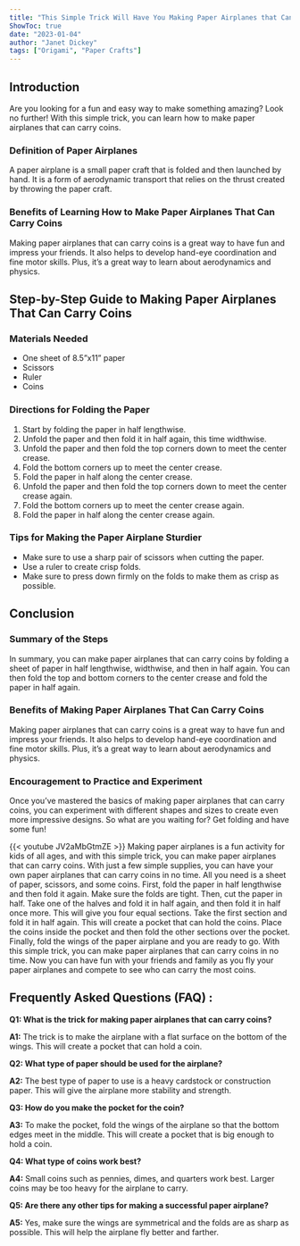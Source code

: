 ```yaml
---
title: "This Simple Trick Will Have You Making Paper Airplanes that Can Carry Coins in No Time!"
ShowToc: true 
date: "2023-01-04"
author: "Janet Dickey" 
tags: ["Origami", "Paper Crafts"]
---
```

## Introduction

Are you looking for a fun and easy way to make something amazing? Look no further! With this simple trick, you can learn how to make paper airplanes that can carry coins. 

### Definition of Paper Airplanes

A paper airplane is a small paper craft that is folded and then launched by hand. It is a form of aerodynamic transport that relies on the thrust created by throwing the paper craft. 

### Benefits of Learning How to Make Paper Airplanes That Can Carry Coins

Making paper airplanes that can carry coins is a great way to have fun and impress your friends. It also helps to develop hand-eye coordination and fine motor skills. Plus, it’s a great way to learn about aerodynamics and physics. 

## Step-by-Step Guide to Making Paper Airplanes That Can Carry Coins

### Materials Needed

- One sheet of 8.5”x11” paper 
- Scissors 
- Ruler 
- Coins 

### Directions for Folding the Paper 

1. Start by folding the paper in half lengthwise. 
2. Unfold the paper and then fold it in half again, this time widthwise. 
3. Unfold the paper and then fold the top corners down to meet the center crease. 
4. Fold the bottom corners up to meet the center crease. 
5. Fold the paper in half along the center crease. 
6. Unfold the paper and then fold the top corners down to meet the center crease again. 
7. Fold the bottom corners up to meet the center crease again. 
8. Fold the paper in half along the center crease again. 

### Tips for Making the Paper Airplane Sturdier 

- Make sure to use a sharp pair of scissors when cutting the paper. 
- Use a ruler to create crisp folds. 
- Make sure to press down firmly on the folds to make them as crisp as possible. 

## Conclusion

### Summary of the Steps 

In summary, you can make paper airplanes that can carry coins by folding a sheet of paper in half lengthwise, widthwise, and then in half again. You can then fold the top and bottom corners to the center crease and fold the paper in half again. 

### Benefits of Making Paper Airplanes That Can Carry Coins 

Making paper airplanes that can carry coins is a great way to have fun and impress your friends. It also helps to develop hand-eye coordination and fine motor skills. Plus, it’s a great way to learn about aerodynamics and physics. 

### Encouragement to Practice and Experiment 

Once you’ve mastered the basics of making paper airplanes that can carry coins, you can experiment with different shapes and sizes to create even more impressive designs. So what are you waiting for? Get folding and have some fun!

{{< youtube JV2aMbGtmZE >}} 
Making paper airplanes is a fun activity for kids of all ages, and with this simple trick, you can make paper airplanes that can carry coins. With just a few simple supplies, you can have your own paper airplanes that can carry coins in no time. All you need is a sheet of paper, scissors, and some coins. First, fold the paper in half lengthwise and then fold it again. Make sure the folds are tight. Then, cut the paper in half. Take one of the halves and fold it in half again, and then fold it in half once more. This will give you four equal sections. Take the first section and fold it in half again. This will create a pocket that can hold the coins. Place the coins inside the pocket and then fold the other sections over the pocket. Finally, fold the wings of the paper airplane and you are ready to go. With this simple trick, you can make paper airplanes that can carry coins in no time. Now you can have fun with your friends and family as you fly your paper airplanes and compete to see who can carry the most coins.

## Frequently Asked Questions (FAQ) :
**Q1: What is the trick for making paper airplanes that can carry coins?**

**A1:** The trick is to make the airplane with a flat surface on the bottom of the wings. This will create a pocket that can hold a coin.

**Q2: What type of paper should be used for the airplane?**

**A2:** The best type of paper to use is a heavy cardstock or construction paper. This will give the airplane more stability and strength.

**Q3: How do you make the pocket for the coin?**

**A3:** To make the pocket, fold the wings of the airplane so that the bottom edges meet in the middle. This will create a pocket that is big enough to hold a coin.

**Q4: What type of coins work best?**

**A4:** Small coins such as pennies, dimes, and quarters work best. Larger coins may be too heavy for the airplane to carry.

**Q5: Are there any other tips for making a successful paper airplane?**

**A5:** Yes, make sure the wings are symmetrical and the folds are as sharp as possible. This will help the airplane fly better and farther.





